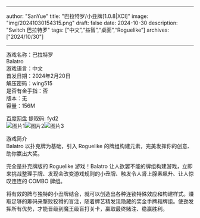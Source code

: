 
---
author: "SanYue"
title: "巴拉特罗/小丑牌[1.0.8|XCI]"
image: "img/20241030154315.png"
draft: false
date: 2024-10-30
description: "Switch 巴拉特罗"
tags: [“中文”,“益智”,“桌面”,“Roguelike”]
archives: ["2024/10/30"]

---

游戏名称：巴拉特罗   
Balatro    
游戏语言：中文  
首发日期：2024年2月20日  
解压密码：wing515  
是否有金手指：否  
版本：无   
容量：156M

[百度网盘](https://pan.baidu.com/s/1RvLb5bSHcRO1E36tRHNF9Q) 提取码: fyd2  
![图片1](img/ac94d7d1d6be.jpg)![图片2](img/5e0e583ac65.jpg)![图片3](img/2b658ebc79c.jpg)  

游戏简介  
Balatro 以扑克牌为基础，引入 Roguelike 的牌组构建元素，完美发挥你的创意、助你赢出大奖。

完全是扑克牌版的 Roguelike 游戏！Balatro 让人欲罢不能的牌组构建游戏，立即来挑战整理手牌、发现会改变游戏规则的小丑牌、触发令人肾上腺素飙升、让人惊叹连连的 COMBO 牌组。

将有效的牌与独特的小丑牌结合，就可以创造出各种连锁特殊效应和构建样式。赚取足够的筹码来撃败狡猾的盲注，随着牌艺精发现隐藏的奖金手牌和牌组。使劲发挥所有优势，才能晋级到魔王级盲打关卡，赢取最终赌注、稳赢胜利。

